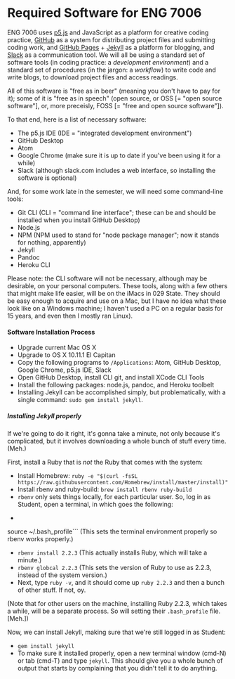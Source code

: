 # Required Software for ENG 7006

ENG 7006 uses [p5.js](https://p5js.org) and JavaScript as a platform for creative coding practice, [GitHub](https://github.com) as a system for distributing project files and submitting coding work, and [GitHub Pages](https://pages.github.com/) + [Jekyll](https://jekyllrb.com/) as a platform for blogging, and [Slack](https://slack.com) as a communication tool. We will all be using a standard set of software tools (in coding practice: a *development environment*) and a standard set of procedures (in the jargon: a *workflow*) to write code and write blogs, to download project files and access readings.

All of this software is "free as in beer" (meaning you don't have to pay for it); some of it is "free as in speech" (open source, or OSS [= "open source software"], or, more preceisly, FOSS [= "free and open source software"]).

To that end, here is a list of necessary software:
* The p5.js IDE (IDE = "integrated development environment")
* GitHub Desktop
* Atom
* Google Chrome (make sure it is up to date if you've been using it for a while)
* Slack (although slack.com includes a web interface, so installing the software is optional)

And, for some work late in the semester, we will need some command-line tools:
* Git CLI (CLI = "command line interface"; these can be and should be installed when you install GitHub Desktop)
* Node.js
* NPM (NPM used to stand for "node package manager"; now it stands for nothing, apparently)
* Jekyll
* Pandoc
* Heroku CLI

Please note: the CLI software will not be necessary, although may be desirable, on your personal computers. These tools, along with a few others that might make life easier, will be on the iMacs in 029 State. They should be easy enough to acquire and use on a Mac, but I have no idea what these look like on a Windows machine; I haven't used a PC on a regular basis for 15 years, and even then I mostly ran Linux).

#### Software Installation Process
* Upgrade current Mac OS X
* Upgrade to OS X 10.11.1 El Capitan
* Copy the following programs to ```/Applications```: Atom, GitHub Desktop, Google Chrome, p5.js IDE, Slack
* Open GitHub Desktop, install CLI git, and install XCode CLI Tools
* Install the following packages: node.js, pandoc, and Heroku toolbelt
* Installing Jekyll can be accomplished simply, but problematically, with a single command: ```sudo gem install jekyll```.

##### Installing Jekyll properly
If we're going to do it right, it's gonna take a minute, not only because it's complicated, but it involves downloading a whole bunch of stuff every time. (Meh.)

First, install a Ruby that is *not* the Ruby that comes with the system:
* Install Homebrew: ```ruby -e "$(curl -fsSL https://raw.githubusercontent.com/Homebrew/install/master/install)"```
* Install rbenv and ruby-build: ```brew install rbenv ruby-build```
* ```rbenv``` only sets things locally, for each particular user. So, log in as Student, open a terminal, in which goes the following:
* ```echo 'if which rbenv > /dev/null; then eval "$(rbenv init -)"; fi' >> ~/.bash_profile
source ~/.bash_profile``` (This sets the terminal environment properly so rbenv works properly.)
* ```rbenv install 2.2.3``` (This actually installs Ruby, which will take a minute.)
* ```rbenv globcal 2.2.3``` (This sets the version of Ruby to use as 2.2.3, instead of the system version.)
* Next, type ```ruby -v```, and it should come up ```ruby 2.2.3``` and then a bunch of other stuff. If not, oy.

(Note that for other users on the machine, installing Ruby 2.2.3, which takes a while, will be a separate process. So will setting their ```.bash_profile``` file. [Meh.])

Now, we can install Jekyll, making sure that we're still logged in as Student:
* ```gem install jekyll```
* To make sure it installed properly, open a new terminal window (cmd-N) or tab (cmd-T) and type ```jekyll```. This should give you a whole bunch of output that starts by complaining that you didn't tell it to do anything.
